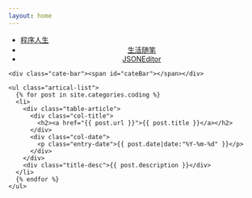 ```yaml
---
layout: home
---
```


<div class="index-content coding">
  <div class="section">
    <ul class="artical-cate">
      <li class="on"><a href="/coding"><span>程序人生</span></a></li>
      <li style="text-align:center"><a href="/life"><span>生活随笔</span></a></li>
      <li style="text-align:center"><a href="/jsoneditor" target="_blank"><span>JSONEditor</span></a></li>
    </ul>

    <div class="cate-bar"><span id="cateBar"></span></div>

    <ul class="artical-list">
      {% for post in site.categories.coding %}
      <li>
        <div class="table-article">
          <div class="col-title">
            <h2><a href="{{ post.url }}">{{ post.title }}</a></h2>
          </div>
          <div class="col-date">
            <p class="entry-date">{{ post.date|date:"%Y-%m-%d" }}</p>
          </div>
        </div>
        <div class="title-desc">{{ post.description }}</div>
      </li>
      {% endfor %}
    </ul>
  </div>
  <div class="aside">
  </div>

</div>

